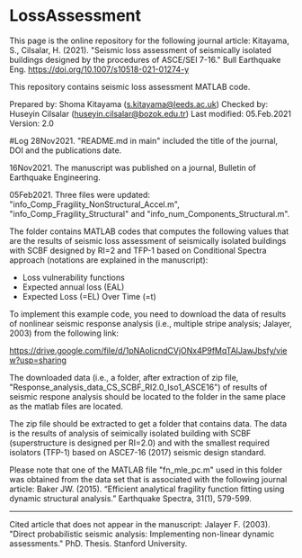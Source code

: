 # LossAssessment
This page is the online repository for the following journal article: Kitayama, S., Cilsalar, H. (2021). "Seismic loss assessment of seismically isolated buildings designed by the procedures of ASCE/SEI 7-16." Bull Earthquake Eng. https://doi.org/10.1007/s10518-021-01274-y 

This repository contains seismic loss assessment MATLAB code.

Prepared by: Shoma Kitayama (s.kitayama@leeds.ac.uk)
Checked by: Huseyin Cilsalar (huseyin.cilsalar@bozok.edu.tr)
Last modified: 05.Feb.2021
Version: 2.0

#Log
28Nov2021. "README.md in main" included the title of the journal, DOI and the publications date.

16Nov2021. The manuscript was published on a journal, Bulletin of Earthquake Engineering.

05Feb2021. Three files were updated:
"info_Comp_Fragility_NonStructural_Accel.m",
"info_Comp_Fragility_Structural" and
"info_num_Components_Structural.m".

The folder contains MATLAB codes that computes the following values that are the results of seismic loss assessment of seismically isolated buildings with SCBF designed by RI=2 and TFP-1 based on Conditional Spectra approach (notations are explained in the manuscript):

- Loss vulnerability functions
- Expected annual loss (EAL)
- Expected Loss (=EL) Over Time (=t)

To implement this example code, you need to download the data of results of nonlinear seismic response analysis (i.e., multiple stripe analysis; Jalayer, 2003) from the following link:

https://drive.google.com/file/d/1pNAoIicndCVjONx4P9fMqTAlJawJbsfy/view?usp=sharing

The downloaded data (i.e., a folder, after extraction of zip file, "Response_analysis_data_CS_SCBF_RI2.0_Iso1_ASCE16") of results of seismic respone analysis should be located to the folder in the same place as the matlab files are located.

The zip file should be extracted to get a folder that contains data.
The data is the results of analysis of seimically isolated building with SCBF (superstructure is designed per RI=2.0) and with the smallest required isolators (TFP-1) based on ASCE7-16 (2017) seismic design standard.

Please note that one of the MATLAB file "fn_mle_pc.m" used in this folder was obtained from the data set that is associated with the following journal article:
Baker JW. (2015). “Efficient analytical fragility function fitting using dynamic structural analysis.” Earthquake Spectra, 31(1), 579-599.

---
Cited article that does not appear in the manuscript:
Jalayer F. (2003). "Direct probabilistic seismic analysis: Implementing non-linear dynamic assessments." PhD. Thesis. Stanford University.
